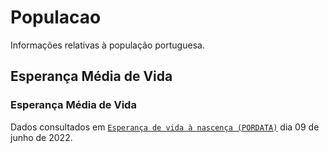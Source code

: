# Populacao
 Informações relativas à população portuguesa.
 
## Esperança Média de Vida

### Esperança Média de Vida
Dados consultados em [`Esperança de vida à nascença (PORDATA)`](https://www.pordata.pt/DB/Portugal/Ambiente+de+Consulta/Tabela/) dia 09 de junho de 2022.